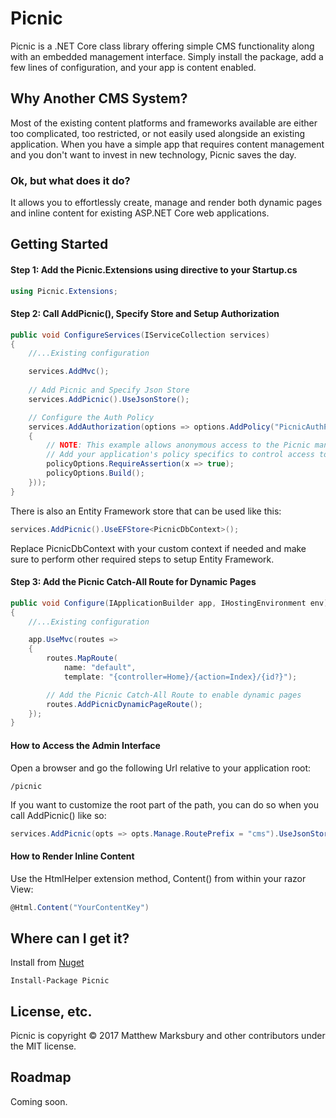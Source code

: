# Picnic
Picnic is a .NET Core class library offering simple CMS functionality along with an embedded management interface.  Simply install the package, add a few lines of configuration, and your app is content enabled.  


## Why Another CMS System?
Most of the existing content platforms and frameworks available are either too complicated, too restricted, or not easily used alongside an existing application.  When you have a simple app that requires content management and you don't want to invest in new technology, Picnic saves the day.

### Ok, but what does it do?
It allows you to effortlessly create, manage and render both dynamic pages and inline content for existing ASP.NET Core web applications.

## Getting Started

#### Step 1: Add the Picnic.Extensions using directive to your Startup.cs
```csharp
using Picnic.Extensions;
```

#### Step 2: Call AddPicnic(), Specify Store and Setup Authorization
```csharp
public void ConfigureServices(IServiceCollection services)
{            
    //...Existing configuration

    services.AddMvc();
    
    // Add Picnic and Specify Json Store
    services.AddPicnic().UseJsonStore();

    // Configure the Auth Policy
    services.AddAuthorization(options => options.AddPolicy("PicnicAuthPolicy", policyOptions =>
    {
        // NOTE: This example allows anonymous access to the Picnic management interface
        // Add your application's policy specifics to control access to the Picnic interface
        policyOptions.RequireAssertion(x => true);
        policyOptions.Build();
    }));
}
```

There is also an Entity Framework store that can be used like this:
```csharp
services.AddPicnic().UseEFStore<PicnicDbContext>();
```

Replace PicnicDbContext with your custom context if needed and make sure to perform other required steps to setup Entity Framework.

#### Step 3: Add the Picnic Catch-All Route for Dynamic Pages
```csharp
public void Configure(IApplicationBuilder app, IHostingEnvironment env)
{
    //...Existing configuration

    app.UseMvc(routes =>
    {
        routes.MapRoute(
            name: "default",
            template: "{controller=Home}/{action=Index}/{id?}");

        // Add the Picnic Catch-All Route to enable dynamic pages
        routes.AddPicnicDynamicPageRoute();
    });
}
```

#### How to Access the Admin Interface
Open a browser and go the following Url relative to your application root:
```
/picnic
```

If you want to customize the root part of the path, you can do so when you call AddPicnic() like so:

```csharp
services.AddPicnic(opts => opts.Manage.RoutePrefix = "cms").UseJsonStore();
```

#### How to Render Inline Content
Use the HtmlHelper extension method, Content() from within your razor View:
```csharp
@Html.Content("YourContentKey")
```

## Where can I get it?
Install from [Nuget](https://www.nuget.org/packages/Picnic/) 
```
Install-Package Picnic
```

## License, etc.
Picnic is copyright © 2017 Matthew Marksbury and other contributors under the MIT license.


## Roadmap
Coming soon.

